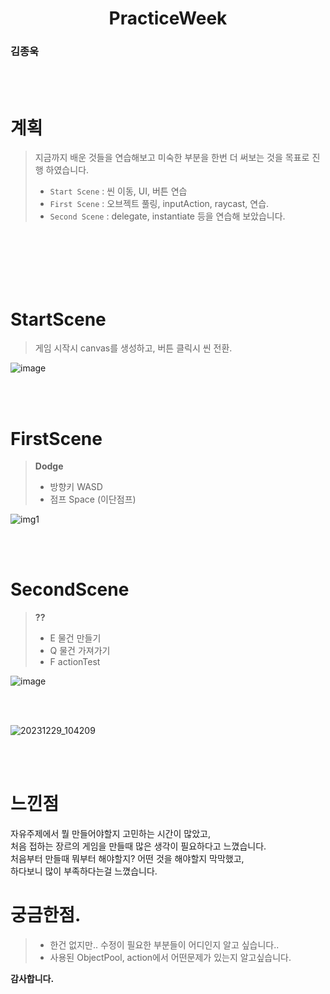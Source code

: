 <center><H1> PracticeWeek </H1></center>
<H3> 김종욱 </H3>
<BR><BR>

# 계획
> 지금까지 배운 것들을 연습해보고 미숙한 부분을 한번 더 써보는 것을 목표로 진행 하였습니다.  
> - `Start Scene` : 씬 이동, UI, 버튼 연습  
> - `First Scene` : 오브젝트 풀링, inputAction, raycast, 연습.  
> - `Second Scene` : delegate, instantiate 등을 연습해 보았습니다.  

<br><br><br><br><br>



# StartScene
> 게임 시작시 canvas를 생성하고, 버튼 클릭시 씬 전환.  

![image](https://github.com/levell1/levell1.github.io/assets/96651722/886415f2-c11c-4a4b-9a81-cb14d034609d)  

<br><br>

# FirstScene
> **Dodge**  
> - 방향키 WASD  
> - 점프 Space (이단점프)  

![img1](https://github.com/levell1/levell1.github.io/assets/96651722/5d1027ae-45b6-47e9-a558-f5f8d27bee00)

<br><br>


# SecondScene
> **??**  
> - E 물건 만들기  
> - Q 물건 가져가기  
> - F actionTest  

![image](https://github.com/levell1/levell1.github.io/assets/96651722/886415f2-c11c-4a4b-9a81-cb14d034609d)  

<br><br>

![20231229_104209](https://github.com/levell1/levell1.github.io/assets/96651722/629ef42d-1cb5-4a83-9810-8e82d39f1321)

<br><br>

# 느낀점
자유주제에서 뭘 만들어야할지 고민하는 시간이 많았고,  
처음 접하는 장르의 게임을 만들때 많은 생각이 필요하다고 느꼈습니다.  
처음부터 만들때 뭐부터 해야할지? 어떤 것을 해야할지 막막했고,  
하다보니 많이 부족하다는걸 느꼈습니다.  

# 궁금한점.

> - 한건 없지만.. 수정이 필요한 부분들이 어디인지 알고 싶습니다..
> - 사용된 ObjectPool, action에서 어떤문제가 있는지 알고싶습니다.

**감사합니다.**




<br><br>

